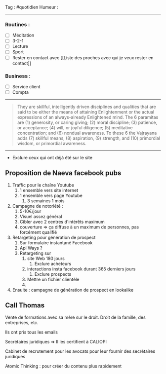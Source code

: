 Tag : #quotidien 
Humeur : 
***

### Routines : 
- [ ] Méditation
- [ ] 3-2-1
- [ ] Lecture
- [ ] Sport
- [ ] Rester en contact avec [[Liste des proches avec qui je veux rester en contact]]

### Business : 
- [ ] Service client 
- [ ] Compta 

***
> They are skillful, intelligently driven disciplines and qualities that are said to be either the means of attaining Enlightenment or the actual expressions of an always-already Enlightened mind. The 6 paramitas are (1) generosity, or caring giving; (2) moral discipline; (3) patience, or acceptance; (4) will, or joyful diligence; (5) meditative concentration; and (6) nondual awareness. To these 6 the Vajrayana adds (7) skillful means, (8) aspiration, (9) strength, and (10) primordial wisdom, or primordial awareness.
***


- Exclure ceux qui ont déjà été sur le site 

## Proposition de Naeva facebook pubs 
1. Traffic pour le chaîne Youtube 
	1. 1 ensemble vers site internet 
	2. 1 ensemble vers page Youtube 
		1. 3 semaines 1 mois 
2. Campagne de notoriété : 
	1. 5-10€/jour 
	2. Visuel assez général
	3. Cibler avec 2 centres d'intérêts maximum 
	4. couverture => ça diffuse à un maximum de personnes, pas forcément qualifié
3. Retargeting pour génération de prospect  
	1. Sur formulaire instantané Facebook 
	2. Api Ways ?
	3. Retargeting sur 
		1. site Web 180 jours 
			1. Exclure acheteurs 
		2. interactions insta facebook durant 365 derniers jours 
			1. Exclure prospects
		3.  Mettre un fichier clientèle 
		4. 
4. Ensuite : campagne de génération de prospect en lookalike 


## Call Thomas 
Vente de formations avec sa mère sur le droit. 
Droit de la famille, des entreprises, etc. 

Ils ont pris tous les emails 

Secrétaires juridiques => Il les certifient à CALIOPI

Cabinet de recrutement pour les avocats pour leur fournir des secrétaires juridiques 

Atomic Thinking : pour créer du contenu plus rapidement 


